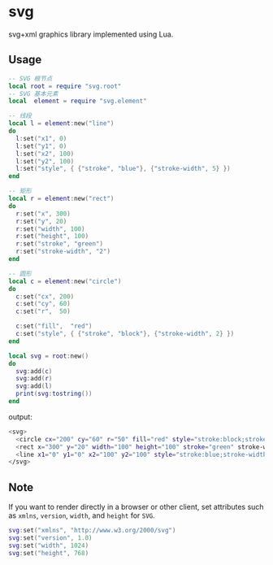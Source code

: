 # svg
svg+xml graphics library implemented using Lua.

## Usage

```lua
-- SVG 根节点
local root = require "svg.root"
-- SVG 基本元素
local  element = require "svg.element"

-- 线段
local l = element:new("line")
do
  l:set("x1", 0)
  l:set("y1", 0)
  l:set("x2", 100)
  l:set("y2", 100)
  l:set("style", { {"stroke", "blue"}, {"stroke-width", 5} })
end

-- 矩形
local r = element:new("rect")
do
  r:set("x", 300)
  r:set("y", 20)
  r:set("width", 100)
  r:set("height", 100)
  r:set("stroke", "green")
  r:set("stroke-width", "2")
end

-- 圆形
local c = element:new("circle")
do
  c:set("cx", 200)
  c:set("cy", 60)
  c:set("r",  50)

  c:set("fill",  "red")
  c:set("style", { {"stroke", "block"}, {"stroke-width", 2} })
end

local svg = root:new()
do
  svg:add(c)
  svg:add(r)
  svg:add(l)
  print(svg:tostring())
end
```

output:

```bash
<svg>
  <circle cx="200" cy="60" r="50" fill="red" style="stroke:block;stroke-width:2" />
  <rect x="300" y="20" width="100" height="100" stroke="green" stroke-width="2" />
  <line x1="0" y1="0" x2="100" y2="100" style="stroke:blue;stroke-width:5" />
</svg>
```

## Note

  If you want to render directly in a browser or other client, set attributes such as `xmlns`, `version`, `width`, and `height` for `SVG`.
  
```lua
svg:set("xmlns", "http://www.w3.org/2000/svg")
svg:set("version", 1.0)
svg:set("width", 1024)
svg:set("height", 768)
```
